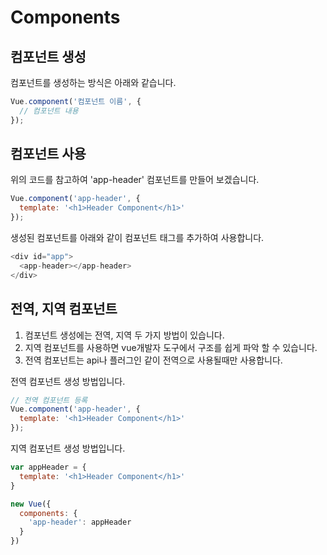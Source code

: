 # Components

## 컴포넌트 생성
컴포넌트를 생성하는 방식은 아래와 같습니다.
```js
Vue.component('컴포넌트 이름', {
  // 컴포넌트 내용
});
```

## 컴포넌트 사용
위의 코드를 참고하여 'app-header' 컴포넌트를 만들어 보겠습니다.
```js
Vue.component('app-header', {
  template: '<h1>Header Component</h1>'
});
```

생성된 컴포넌트를 아래와 같이 컴포넌트 태그를 추가하여 사용합니다.
```js
<div id="app">
  <app-header></app-header>
</div>
```

## 전역, 지역 컴포넌트
1. 컴포넌트 생성에는 전역, 지역 두 가지 방법이 있습니다.
2. 지역 컴포넌트를 사용하면 vue개발자 도구에서 구조를 쉽게 파악 할 수 있습니다.
3. 전역 컴포넌트는 api나 플러그인 같이 전역으로 사용될때만 사용합니다.


전역 컴포넌트 생성 방법입니다.
```js
// 전역 컴포넌트 등록
Vue.component('app-header', {
  template: '<h1>Header Component</h1>'
});
```

지역 컴포넌트 생성 방법입니다.
```js
var appHeader = {
  template: '<h1>Header Component</h1>'
}

new Vue({
  components: {
    'app-header': appHeader
  }
})
```